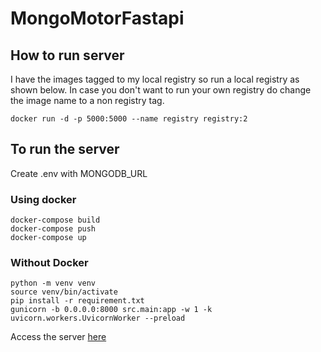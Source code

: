 # MongoMotorFastapi

## How to run server

I have the images tagged to my local registry so run a local registry as shown below. In case you don't want to run your own registry do change the image name to a non registry tag.

`docker run -d -p 5000:5000 --name registry registry:2`

## To run the server

Create .env with MONGODB_URL

### Using docker

```
docker-compose build
docker-compose push
docker-compose up
```

### Without Docker

```
python -m venv venv
source venv/bin/activate
pip install -r requirement.txt
gunicorn -b 0.0.0.0:8000 src.main:app -w 1 -k uvicorn.workers.UvicornWorker --preload
```

Access the server [here](http://127.0.0.1:8000)
